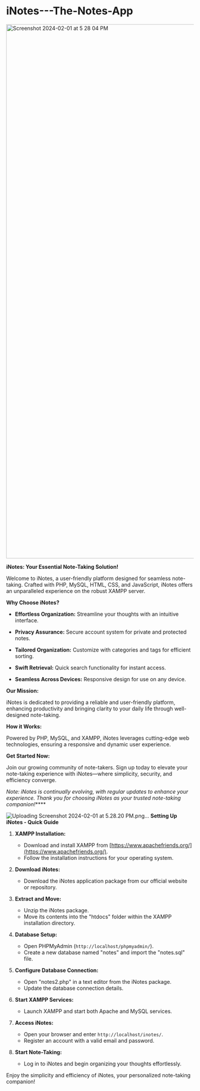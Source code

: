 # iNotes---The-Notes-App

<img width="1435" alt="Screenshot 2024-02-01 at 5 28 04 PM" src="https://github.com/Srujalshete/iNotes---The-Notes-App/assets/67551839/0da54bdd-de1e-47ce-847b-4a84cba78024">


**iNotes: Your Essential Note-Taking Solution!**

Welcome to iNotes, a user-friendly platform designed for seamless note-taking. Crafted with PHP, MySQL, HTML, CSS, and JavaScript, iNotes offers an unparalleled experience on the robust XAMPP server.

**Why Choose iNotes?**

- **Effortless Organization:** Streamline your thoughts with an intuitive interface.
  
- **Privacy Assurance:** Secure account system for private and protected notes.

- **Tailored Organization:** Customize with categories and tags for efficient sorting.

- **Swift Retrieval:** Quick search functionality for instant access.

- **Seamless Across Devices:** Responsive design for use on any device.

**Our Mission:**

iNotes is dedicated to providing a reliable and user-friendly platform, enhancing productivity and bringing clarity to your daily life through well-designed note-taking.

**How it Works:**

Powered by PHP, MySQL, and XAMPP, iNotes leverages cutting-edge web technologies, ensuring a responsive and dynamic user experience.

**Get Started Now:**


Join our growing community of note-takers. Sign up today to elevate your note-taking experience with iNotes—where simplicity, security, and efficiency converge.

*Note: iNotes is continually evolving, with regular updates to enhance your experience. Thank you for choosing iNotes as your trusted note-taking companion!*****

![Uploading Screenshot 2024-02-01 at 5.28.20 PM.png…]()
**Setting Up iNotes - Quick Guide**

1. **XAMPP Installation:**
   - Download and install XAMPP from [https://www.apachefriends.org/](https://www.apachefriends.org/).
   - Follow the installation instructions for your operating system.

2. **Download iNotes:**
   - Download the iNotes application package from our official website or repository.

3. **Extract and Move:**
   - Unzip the iNotes package.
   - Move its contents into the "htdocs" folder within the XAMPP installation directory.

4. **Database Setup:**
   - Open PHPMyAdmin (`http://localhost/phpmyadmin/`).
   - Create a new database named "notes" and import the "notes.sql" file.

5. **Configure Database Connection:**
   - Open "notes2.php" in a text editor from the iNotes package.
   - Update the database connection details.

6. **Start XAMPP Services:**
   - Launch XAMPP and start both Apache and MySQL services.

7. **Access iNotes:**
   - Open your browser and enter `http://localhost/inotes/`.
   - Register an account with a valid email and password.

8. **Start Note-Taking:**
   - Log in to iNotes and begin organizing your thoughts effortlessly.

Enjoy the simplicity and efficiency of iNotes, your personalized note-taking companion!
